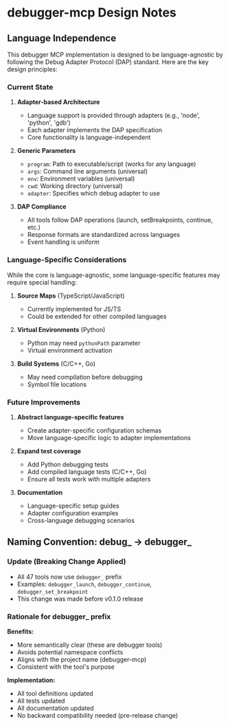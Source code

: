 # debugger-mcp Design Notes

## Language Independence

This debugger MCP implementation is designed to be language-agnostic by following the Debug Adapter Protocol (DAP) standard. Here are the key design principles:

### Current State

1. **Adapter-based Architecture**
   - Language support is provided through adapters (e.g., 'node', 'python', 'gdb')
   - Each adapter implements the DAP specification
   - Core functionality is language-independent

2. **Generic Parameters**
   - `program`: Path to executable/script (works for any language)
   - `args`: Command line arguments (universal)
   - `env`: Environment variables (universal)
   - `cwd`: Working directory (universal)
   - `adapter`: Specifies which debug adapter to use

3. **DAP Compliance**
   - All tools follow DAP operations (launch, setBreakpoints, continue, etc.)
   - Response formats are standardized across languages
   - Event handling is uniform

### Language-Specific Considerations

While the core is language-agnostic, some language-specific features may require special handling:

1. **Source Maps** (TypeScript/JavaScript)
   - Currently implemented for JS/TS
   - Could be extended for other compiled languages

2. **Virtual Environments** (Python)
   - Python may need `pythonPath` parameter
   - Virtual environment activation

3. **Build Systems** (C/C++, Go)
   - May need compilation before debugging
   - Symbol file locations

### Future Improvements

1. **Abstract language-specific features**
   - Create adapter-specific configuration schemas
   - Move language-specific logic to adapter implementations

2. **Expand test coverage**
   - Add Python debugging tests
   - Add compiled language tests (C/C++, Go)
   - Ensure all tests work with multiple adapters

3. **Documentation**
   - Language-specific setup guides
   - Adapter configuration examples
   - Cross-language debugging scenarios

## Naming Convention: debug_ → debugger_

### Update (Breaking Change Applied)
- All 47 tools now use `debugger_` prefix
- Examples: `debugger_launch`, `debugger_continue`, `debugger_set_breakpoint`
- This change was made before v0.1.0 release

### Rationale for debugger_ prefix

**Benefits:**
- More semantically clear (these are debugger tools)
- Avoids potential namespace conflicts  
- Aligns with the project name (debugger-mcp)
- Consistent with the tool's purpose

**Implementation:**
- All tool definitions updated
- All tests updated
- All documentation updated
- No backward compatibility needed (pre-release change)